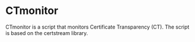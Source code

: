 # CTmonitor
CTmonitor is a script that monitors Certificate Transparency (CT). The script is based on the certstream library.
